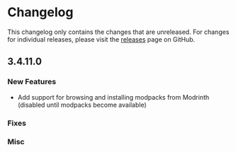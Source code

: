 # Changelog

This changelog only contains the changes that are unreleased. For changes for individual releases, please visit the
[releases](https://github.com/ATLauncher/ATLauncher/releases) page on GitHub.

## 3.4.11.0

### New Features
- Add support for browsing and installing modpacks from Modrinth (disabled until modpacks become available)

### Fixes

### Misc
